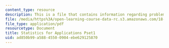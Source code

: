 ```yaml
---
content_type: resource
description: This is a file that contains information regarding problem set 1.
file: /media/https%3A/open-learning-course-data-rc.s3.amazonaws.com/18-443-statistics-for-applications-spring-2015/ad850b99a58845500904ebe629125870_MIT18_443S15_Pset1.pdf
file_type: application/pdf
resourcetype: Document
title: Statistics for Applications Pset1
uid: ad850b99-a588-4550-0904-ebe629125870
---
```

